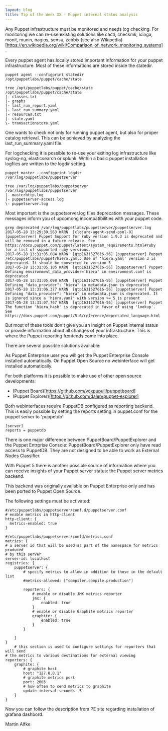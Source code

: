 ```yaml
---
layout: blog
title: Tip of the Week XX - Puppet internal status analysis
---
```


Any Puppet infrastructure must be monitored and needs log checking.
For monitoring we can re-use existing solutions like cacti, checkmk, icinga, monit, munin, nagios, sensu, zabbix (see also Wikipedia)[https://en.wikipedia.org/wiki/Comparison_of_network_monitoring_systems].

Every puppet agent has locally stored important information for your puppet infrastructure. Most of these informations are stored inside the statedir.

    puppet agent --configprint statedir
    /opt/puppetlabs/puppet/cache/state

    tree /opt/puppetlabs/puppet/cache/state
    /opt/puppetlabs/puppet/cache/state
    |- classes.txt
    |- graphs
    |- last_run_report.yaml
    |- last_run_summary.yaml
    |- resources.txt
    |- state.yaml
    \- transactionstore.yaml

One wants to check not only for running puppet agent, but also for proper catalog retrieval. This can be achieved by analyzing the last_run_summary.yaml file.

For logchecking it is possible to re-use your exiting log infrastructure like syslog-ng, elasticsearch or splunk. Within a basic puppet installation logfiles are written to the logdir setting.

    puppet master --configprint logdir
    /var/log/puppetlabs/puppetserver

    tree /var/log/puppetlabs/puppetserver
    /var/log/puppetlabs/puppetserver
    |- masterhttp.log
    |- puppetserver-access.log
    \- puppetserver.log

Most important is the puppetserver.log files deprecation messages. These messages inform you of upcomong incompatibilities with your puppet code.

    grep deprecated /var/log/puppetlabs/puppetserver/puppetserver.log
    2017-05-28 13:29:30,563 WARN  [clojure-agent-send-pool-0] [puppetserver] Puppet Support for ruby version 1.9.3 is deprecated and will be removed in a future release. See https://docs.puppet.com/puppet/latest/system_requirements.html#ruby for a list of supported ruby versions.
    2017-05-28 13:31:05,084 WARN  [qtp1631527616-56] [puppetserver] Puppet /etc/puppetlabs/puppet/hiera.yaml: Use of 'hiera.yaml' version 3 is deprecated. It should be converted to version 5
    2017-05-28 13:31:05,105 WARN  [qtp1631527616-56] [puppetserver] Puppet Defining environment_data_provider='hiera' in environment.conf is deprecated
    2017-05-28 13:31:05,698 WARN  [qtp1631527616-56] [puppetserver] Puppet Defining "data_provider": "hiera" in metadata.json is deprecated
    2017-05-28 13:31:06,377 WARN  [qtp1631527616-56] [puppetserver] Puppet Defining "data_provider": "hiera" in metadata.json is deprecated. It is ignored since a 'hiera.yaml' with version >= 5 is present
    2017-05-28 13:31:07,767 WARN  [qtp1631527616-56] [puppetserver] Puppet The function 'hiera_hash' is deprecated in favor of using 'lookup'. See https://docs.puppet.com/puppet/5.0/reference/deprecated_language.html


But most of these tools don't give you an insight on Puppet internal status or provide information about all changes of your infrastructure. This is where the Puppet reporting frontends come into place.

There are several possible solutions available:

As Puppet Enterprise user you will get the Puppet Enterprise Console installed automatically. On Puppet Open Source no webinterface will get installed automatically.

For both platforms it is possible to make use of other open source developments:

  - (Puppet Board)[https://github.com/voxpupuli/puppetboard]
  - (Puppet Explorer)[https://github.com/dalen/puppet-explorer]

Both webinterfaces require PuppetDB configured as reporting backend. This is easily possible by setting the reports setting in puppet.conf for the puppet server to 'puppetdb'

    [server]
    reports = puppetdb

There is one major difference between PuppetBoard/PuppetExplorer and the Puppet Entrprise Console: PuppetBoard/PuppetExplorer only have read access to PuppetDB. They are not designed to be able to work as External Nodes Classifier.

With Puppet 5 there is another possible source of information where you can receive insights of your Puppet server status: the Puppet server metrics backend.

This backend was originally available on Puppet Enterprise only and has been ported to Puppet Open Source.

The following settings must be activated:

    #/etc/puppetlabs/puppetserver/conf.d/puppetserver.conf
    # enable metrics in http-client
    http-client: {
      metrics-enabled: true
    }

    #/etc/puppetlabs/puppetserver/confd/metrics.conf
    metrics: {
    # a server id that will be used as part of the namespace for metrics produced
    # by this server
    server-id: localhost
    registries: {
        puppetserver: {
            # specify metrics to allow in addition to those in the default list
            #metrics-allowed: ["compiler.compile.production"]

            reporters: {
                # enable or disable JMX metrics reporter
                jmx: {
                    enabled: true
                }
                # enable or disable Graphite metrics reporter
                graphite: {
                    enabled: true
                }
            }

        }
    }
        # this section is used to configure settings for reporters that will send
    # the metrics to various destinations for external viewing
    reporters: {
        graphite: {
            # graphite host
            host: "127.0.0.1"
            # graphite metrics port
            port: 2003
            # how often to send metrics to graphite
            update-interval-seconds: 5
        }
    }

Now you can follow the description from PE site regarding installation of grafana dashbord.

Martin Alfke

